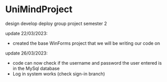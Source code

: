 # UniMindProject
design develop deploy group project semester 2

update 22/03/2023:
- created the base WinForms project that we will be writing our code on

update 26/03/2023:
- code can now check if the username and password the user entered is in the MySql database	
- Log in system works (check sign-in branch)
